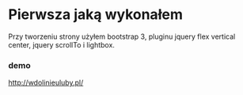 # Pierwsza jaką wykonałem

Przy tworzeniu strony użyłem bootstrap 3, pluginu jquery flex vertical center, jquery scrollTo i lightbox.

### demo
http://wdolinieuluby.pl/